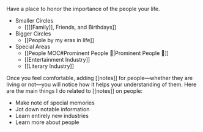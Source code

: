 Have a place to honor the importance of the people your life. 

- Smaller Circles
	- [[[[Family]], Friends, and Birthdays]]
- Bigger Circles
	- [[People by my eras in life]]
- Special Areas
	- [[People MOC#Prominent People 🌋|Prominent People 🌋]]
	- [[Entertainment Industry]]
	- [[Literary Industry]]

Once you feel comfortable, adding [[notes]] for people—whether they are living or not—you will notice how it helps your understanding of them. Here are the main things I do related to [[notes]] on people:

- Make note of special memories
- Jot down notable information
- Learn entirely new industries
- Learn more about people







